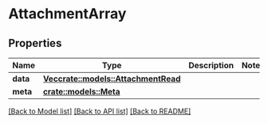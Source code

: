 # AttachmentArray

## Properties

Name | Type | Description | Notes
------------ | ------------- | ------------- | -------------
**data** | [**Vec<crate::models::AttachmentRead>**](AttachmentRead.md) |  | 
**meta** | [**crate::models::Meta**](Meta.md) |  | 

[[Back to Model list]](../README.md#documentation-for-models) [[Back to API list]](../README.md#documentation-for-api-endpoints) [[Back to README]](../README.md)


